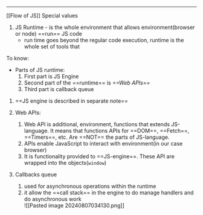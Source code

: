 ***
[[Flow of JS]]
Special values
1. JS Runtime - is the whole environment that allows environment(browser or node) ==run== JS code 
	- run time goes beyond the regular code execution, runtime is the whole set of tools that 

To know:
- Parts of JS runtime:
	1. First part is JS Engine
	2. Second part of the ==runtime== is *==Web APIs==*
	3. Third part is callback queue

1. ==JS engine is described in separate note==  

2. Web APIs:
	1. Web API is additional, environment, functions that extends JS-language. It means that functions APIs for ==DOM==, ==Fetch==, ==Timers==, etc. Are ==NOT== the parts of JS-language.
	2. APIs enable JavaScript to interact with environment(in our case browser)
	3. It is functionality provided to ==JS-engine==. These API are wrapped into the objects(`window`)
3. Callbacks queue 
	1. used for asynchronous operations within the runtime
	2. it allow the ==call stack== in the engine to do manage handlers and do asynchronous work   
![[Pasted image 20240807034130.png]]
